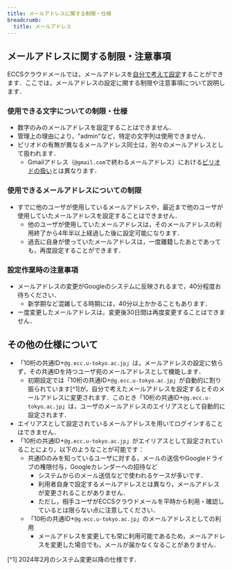 ```yaml
---
title: メールアドレスに関する制限・仕様
breadcrumb:
  title: メールアドレス
---
```


## メールアドレスに関する制限・注意事項

ECCSクラウドメールでは，メールアドレスを[自分で考えて設定](../../#configure)することができます．ここでは，メールアドレスの設定に関する制限や注意事項について説明します．

### 使用できる文字についての制限・仕様

- 数字のみのメールアドレスを設定することはできません．
- 管理上の理由により，"admin"など，特定の文字列は使用できません．
- ピリオドの有無が異なるメールアドレス同士は，別々のメールアドレスとして扱われます．
  - Gmailアドレス（`@gmail.com`で終わるメールアドレス）における[ピリオドの扱い](https://support.google.com/mail/answer/7436150?hl=ja)とは異なります．

### 使用できるメールアドレスについての制限

- すでに他のユーザが使用しているメールアドレスや，最近まで他のユーザが使用していたメールアドレスを設定することはできません．
  - 他のユーザが使用していたメールアドレスは，そのメールアドレスの利用終了から4年半以上経過した後に設定可能になります．
  - 過去に自身が使っていたメールアドレスは，一度離籍したあとであっても，再度設定することができます．
    <!-- - 5年離れて戻ってきたら取られてたっていうケースは？ -->

### 設定作業時の注意事項

- メールアドレスの変更がGoogleのシステムに反映されるまで，40分程度お待ちください．
  - 新学期など混雑してる時期には，40分以上かかることもあります．
- ー度変更したメールアドレスは，変更後30日間は再度変更することはできません．

## その他の仕様について

- 「10桁の共通ID+`@g.ecc.u-tokyo.ac.jp`」は，メールアドレスの設定に依らず，その共通IDを持つユーザ宛のメールアドレスとして機能します．
  - 初期設定では「10桁の共通ID+`@g.ecc.u-tokyo.ac.jp`」が自動的に割り振られています[^1]が，自分で考えたメールアドレスを設定するとそのメールアドレスに変更されます．このとき「10桁の共通ID+`@g.ecc.u-tokyo.ac.jp`」は，ユーザのメールアドレスのエイリアスとして自動的に設定されます．
- エイリアスとして設定されているメールアドレスを用いてログインすることはできません．
- 「10桁の共通ID+`@g.ecc.u-tokyo.ac.jp`」がエイリアスとして設定されていることにより，以下のようなことが可能です：
  - 共通IDのみを知っているユーザに対する，メールの送信やGoogleドライブの権限付与，Googleカレンダーへの招待など
    - システムからのメール送信などで使われるケースが多いです．
    - 利用者自身で設定するメールアドレスとは異なり，メールアドレスが変更されることがありません．
    - ただし，相手ユーザがECCSクラウドメールを平時から利用・確認しているとは限らない点に注意してください．
  - 「10桁の共通ID+`@g.ecc.u-tokyo.ac.jp`」のメールアドレスとしての利用
    - メールアドレスを変更しても常に利用可能であるため，メールアドレスを変更した場合でも，メールが届かなくなることがありません．

[^1] 2024年2月のシステム変更以降の仕様です．
